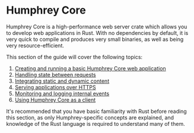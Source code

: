 # Humphrey Core
Humphrey Core is a high-performance web server crate which allows you to develop web applications in Rust. With no dependencies by default, it is very quick to compile and produces very small binaries, as well as being very resource-efficient.

This section of the guide will cover the following topics:
1. [Creating and running a basic Humphrey Core web application](getting-started.md)
2. [Handling state between requests](state.md)
3. [Integrating static and dynamic content](static-content.md)
4. [Serving applications over HTTPS](https.md)
5. [Monitoring and logging internal events](monitoring.md)
6. [Using Humphrey Core as a client](client.md)

It's recommended that you have basic familiarity with Rust before reading this section, as only Humphrey-specific concepts are explained, and knowledge of the Rust language is required to understand many of them.